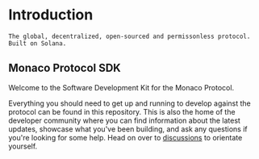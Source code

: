 # Introduction

`The global, decentralized, open-sourced and permissonless protocol. Built on Solana.`

## Monaco Protocol SDK

Welcome to the Software Development Kit for the Monaco Protocol.

Everything you should need to get up and running to develop against the protocol can be found in this repository. This is also the home of the developer community where you can find information about the latest updates, showcase what you've been building, and ask any questions if you're looking for some help. Head on over to [discussions](https://github.com/MonacoProtocol/sdk/discussions) to orientate yourself.


